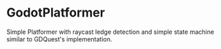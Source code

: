 # GodotPlatformer
Simple Platformer with raycast ledge detection and simple state machine similar to GDQuest's implementation.

